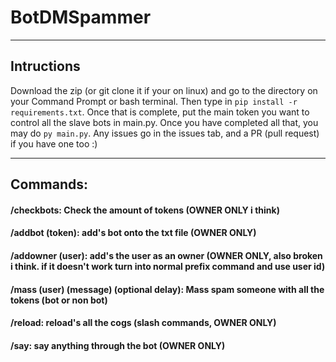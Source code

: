 # BotDMSpammer
-------------------------------------------------------------------

## Intructions
Download the zip (or git clone it if your on linux) and go to the directory on your Command Prompt or bash terminal. Then type in `pip install -r requirements.txt`. Once that is complete, put the main token you want to control all the slave bots in main.py. Once you have completed all that, you may do `py main.py`. Any issues go in the issues tab, and a PR (pull request) if you have one too :)

-------------------------------------------------------------------

## Commands:
#### /checkbots: Check the amount of tokens (OWNER ONLY i think)
#### /addbot (token): add's bot onto the txt file (OWNER ONLY)
#### /addowner (user): add's the user as an owner (OWNER ONLY, also broken i think. if it doesn't work turn into normal prefix command and use user id)
#### /mass (user) (message) (optional delay): Mass spam someone with all the tokens (bot or non bot)
#### /reload: reload's all the cogs (slash commands, OWNER ONLY)
#### /say: say anything through the bot (OWNER ONLY)


